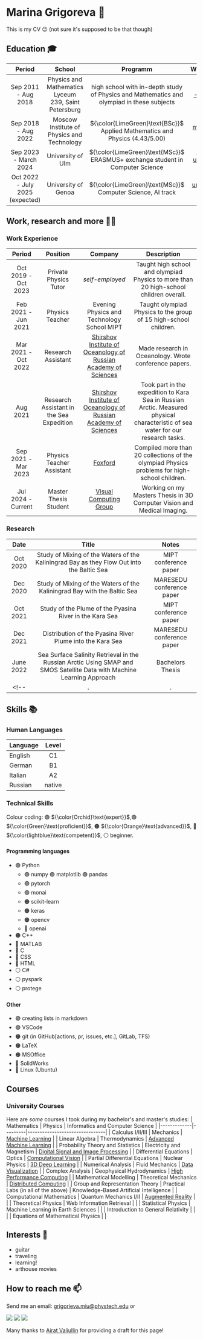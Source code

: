 # Marina Grigoreva 👋
This is my CV 😉 (not sure it's supposed to be that though)


## **Education** 🎓
|        Period       |      School   |  Programm | Website |
|:-------------------:|:-------------:|:------:|:-----:|
| Sep 2011 - Aug 2018 |  Physics and Mathematics Lyceum 239, Saint Petersburg | high school with in-depth study of Physics and Mathematics and olympiad in these subjects | [-link-](https://239.ru/) |
| Sep 2018 - Aug 2022 |    Moscow Institute of Physics and Technology   |  ${\color{LimeGreen}\text{BSc}}$ Applied Mathematics and Physics (4.43/5.00) | [mipt.ru](https://mipt.ru/english/) [wiki](https://en.wikipedia.org/wiki/Moscow_Institute_of_Physics_and_Technology) |
| Sep 2023 - March 2024 | University of Ulm | ${\color{LimeGreen}\text{MSc}}$ ERASMUS+ exchange student in Computer Science | [uni-ulm.de](https://www.uni-ulm.de/) [wiki](https://en.wikipedia.org/wiki/University_of_Ulm) |
| Oct 2022 - July 2025 (expected) | University of Genoa | ${\color{LimeGreen}\text{MSc}}$ Computer Science, AI track | [unige.it](https://unige.it/en) [wiki](https://en.wikipedia.org/wiki/University_of_Genoa) |


## **Work, research and more** 🧑‍💻
### Work Experience
| Period | Position | Company | Description |
| :-: | :-: | :-: | :-: |
|Oct 2019 - Oct 2023|Private Physics Tutor|_self-employed_| Taught high school and olympiad Physics to more than 20 high-school children overall. |
|Feb 2021 - Jun 2021|Physics Teacher|Evening Physics and Technology School MIPT| Taught olympiad Physics to the group of 15 high-school children. |
|Mar 2021 - Oct 2022|Research Assistant|[Shirshov Institute of Oceanology of Russian Academy of Sciences](https://ocean.ru/en/)| Made research in Oceanology. Wrote conference papers. |
|Aug 2021|Research Assistant in the Sea Expedition|[Shirshov Institute of Oceanology of Russian Academy of Sciences](https://ocean.ru/en/)| Took part in the expedition to Kara Sea in Russian Arctic. Measured physical characteristic of sea water for our research tasks. |
|Sep 2021 - Mar 2023 | Physics Teacher Assistant | [Foxford](https://foxford.ru/) | Сompiled more than 20 collections of the olympiad Physics problems for high-school children. |
|Jul 2024 - Current|Master Thesis Student|[Visual Computing Group](https://viscom.uni-ulm.de/)| Working on my Masters Thesis in 3D Computer Vision and Medical Imaging. |

<!-- |.|.|.| -->
### Research
|Date|Title|Notes|
| :-: | :-: | :-: |
|Oct 2020| Study of Mixing of the Waters of the Kaliningrad Bay as they Flow Out into the Baltic Sea | MIPT conference paper|
|Dec 2020| Study of Mixing of the Waters of the Kaliningrad Bay with the Baltic Sea | MARESEDU conference paper|
|Oct 2021| Study of the Plume of the Pyasina River in the Kara Sea | MIPT conference paper|
|Dec 2021| Distribution of the Pyasina River Plume into the Kara Sea | MARESEDU conference paper|
|June 2022| Sea Surface Salinity Retrieval in the Russian Arctic Using SMAP and SMOS Satellite Data with Machine Learning Approach | Bachelors Thesis|
<!-- |.|.|.| -->

## **Skills** 📚
### Human Languages
| Language   |  Level |
|----------|:-------:|
| English | C1 |
| German | B1 |
| Italian | A2 |
| Russian | native |

### Technical Skills

Colour coding: 
🟣 ${\color{Orchid}\text{expert}}$,🟢 ${\color{Green}\text{proficient}}$, 🟠 ${\color{Orange}\text{advanced}}$, 🔵 ${\color{lightblue}\text{competent}}$, ⚪ beginner.
#### Programming languages
- 🟣 Python
    - 🟣 numpy 🟣 matplotlib 🟣 pandas
    - 🟢 pytorch
    - 🟢 monai
    - 🟠 scikit-learn
    - 🟠 keras
    - 🟠 opencv
    - 🔵 openai
- 🟠 C++
- 🔵 MATLAB
- 🔵 C
- 🔵 CSS
- 🔵 HTML
- ⚪ C#
- ⚪ pyspark
- ⚪ protege
#### Other
- 🟣 creating lists in markdown
- 🟣 VSCode
- 🟠 git (in GitHub[actions, pr, issues, etc.], GitLab, TFS)
- 🟠 LaTeX
- 🟠 MSOffice
- 🔵 SolidWorks
- 🔵 Linux (Ubuntu)

## Courses
### University Courses
Here are _some_ courses I took during my bachelor's and master's studies: 
| Mathematics | Physics | Informatics and Computer Science |
|-------------|---------|--------------------------------|
| Calculus I/II/III | Mechanics | [Machine Learning](https://corsi.unige.it/en/off.f/2023/ins/63422?codcla=10852) |
| Linear Algebra | Thermodynamics | [Advanced Machine Learning](https://corsi.unige.it/en/off.f/2022/ins/53411?codcla=10852) |
| Probability Theory and Statistics | Electricity and Magnetism | [Digital Signal and Image Processing](https://corsi.unige.it/en/off.f/2023/ins/63424?codcla=10852) |
| Differential Equations | Optics | [Computational Vision](https://corsi.unige.it/en/off.f/2022/ins/53409?codcla=10852) |
| Partial Differential Equations | Nuclear Physics | [3D Deep Learning](https://www.uni-ulm.de/in/mi/lehre/archiv-lehrveranstaltungen/wintersemester-2023-24/vorlesung-3d-deep-learning/) |
| Numerical Analysis | Fluid Mechanics | [Data Visualization](https://corsi.unige.it/en/off.f/2023/ins/63416?codcla=10852) |
| Complex Analysis | Geophysical Hydrodynamics | [High Performance Computing](https://corsi.unige.it/en/off.f/2023/ins/63417?codcla=10852) |
| Mathematical Modelling | Theoretical Mechanics | [Distributed Computing](https://corsi.unige.it/en/off.f/2023/ins/63425?codcla=10852) |
| Group and Representation Theory | Practical Labs (in all of the above) | Knowledge-Based Artificial Intelligence |
| Computational Mathematics | Quantum Mechanics I/II | [Augmented Reality](https://corsi.unige.it/en/off.f/2023/ins/66522?codcla=10852) |
| | Theoretical Physics | Web Information Retrieval |
| | Statistical Physics | Machine Learning in Earth Sciences |
| | Introduction to General Relativity | | 
| | Equations of Mathematical Physics | | 


## **Interests** 🎨
- guitar
- traveling
- learning!
- arthouse movies


## **How to reach me** 📫
Send me an email: grigorieva.miu@phystech.edu or

[![](https://img.shields.io/badge/Telegram-2CA5E0?style=for-the-badge&logo=telegram&logoColor=white)](https://t.me/marussiass)
[![](https://img.shields.io/badge/LinkedIn-0077B5?style=for-the-badge&logo=linkedin&logoColor=white)](https://www.linkedin.com/in/marina-grigoreva-/)
[![](https://img.shields.io/badge/Instagram-E4405F?style=for-the-badge&logo=instagram&logoColor=white)](https://www.instagram.com/spicavirginis/)

Many thanks to [Airat Valiullin](https://github.com/rayannott) for providing a draft for this page!
